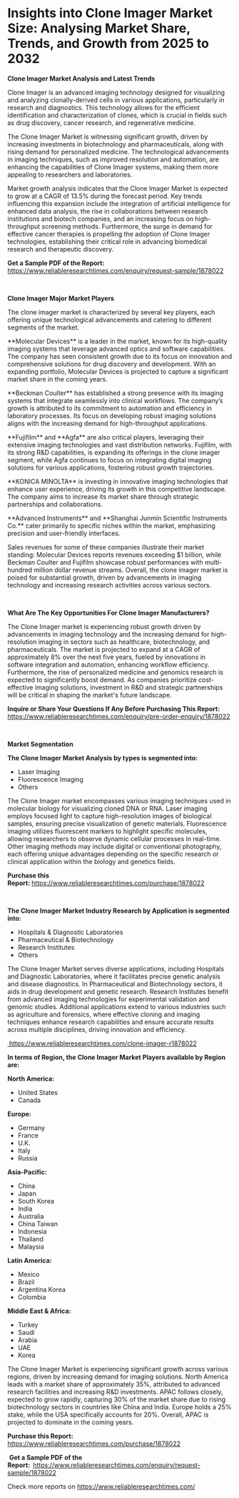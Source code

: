 <p><h1>Insights into Clone Imager Market Size: Analysing Market Share, Trends, and Growth from 2025 to 2032</h1></p><p><strong>Clone Imager Market Analysis and Latest Trends</strong></p>
<p><p>Clone Imager is an advanced imaging technology designed for visualizing and analyzing clonally-derived cells in various applications, particularly in research and diagnostics. This technology allows for the efficient identification and characterization of clones, which is crucial in fields such as drug discovery, cancer research, and regenerative medicine.</p><p>The Clone Imager Market is witnessing significant growth, driven by increasing investments in biotechnology and pharmaceuticals, along with rising demand for personalized medicine. The technological advancements in imaging techniques, such as improved resolution and automation, are enhancing the capabilities of Clone Imager systems, making them more appealing to researchers and laboratories.</p><p>Market growth analysis indicates that the Clone Imager Market is expected to grow at a CAGR of 13.5% during the forecast period. Key trends influencing this expansion include the integration of artificial intelligence for enhanced data analysis, the rise in collaborations between research institutions and biotech companies, and an increasing focus on high-throughput screening methods. Furthermore, the surge in demand for effective cancer therapies is propelling the adoption of Clone Imager technologies, establishing their critical role in advancing biomedical research and therapeutic discovery.</p></p>
<p><strong>Get a Sample PDF of the Report:&nbsp;</strong> <a href="https://www.reliableresearchtimes.com/enquiry/request-sample/1878022?utm_campaign=2007&utm_medium=2&utm_source=Github&utm_content=ia&utm_term=05032025&utm_id=clone-imager">https://www.reliableresearchtimes.com/enquiry/request-sample/1878022</a></p>
<p>&nbsp;</p>
<p><strong>Clone Imager Major Market Players</strong></p>
<p><p>The clone imager market is characterized by several key players, each offering unique technological advancements and catering to different segments of the market. </p><p>**Molecular Devices** is a leader in the market, known for its high-quality imaging systems that leverage advanced optics and software capabilities. The company has seen consistent growth due to its focus on innovation and comprehensive solutions for drug discovery and development. With an expanding portfolio, Molecular Devices is projected to capture a significant market share in the coming years.</p><p>**Beckman Coulter** has established a strong presence with its imaging systems that integrate seamlessly into clinical workflows. The company’s growth is attributed to its commitment to automation and efficiency in laboratory processes. Its focus on developing robust imaging solutions aligns with the increasing demand for high-throughput applications.</p><p>**Fujifilm** and **Agfa** are also critical players, leveraging their extensive imaging technologies and vast distribution networks. Fujifilm, with its strong R&D capabilities, is expanding its offerings in the clone imager segment, while Agfa continues to focus on integrating digital imaging solutions for various applications, fostering robust growth trajectories.</p><p>**KONICA MINOLTA** is investing in innovative imaging technologies that enhance user experience, driving its growth in this competitive landscape. The company aims to increase its market share through strategic partnerships and collaborations.</p><p>**Advanced Instruments** and **Shanghai Junmin Scientific Instruments Co.** cater primarily to specific niches within the market, emphasizing precision and user-friendly interfaces.</p><p>Sales revenues for some of these companies illustrate their market standing: Molecular Devices reports revenues exceeding $1 billion, while Beckman Coulter and Fujifilm showcase robust performances with multi-hundred million dollar revenue streams. Overall, the clone imager market is poised for substantial growth, driven by advancements in imaging technology and increasing research activities across various sectors.</p></p>
<p>&nbsp;</p>
<p><strong>What Are The Key Opportunities For Clone Imager Manufacturers?</strong></p>
<p><p>The Clone Imager market is experiencing robust growth driven by advancements in imaging technology and the increasing demand for high-resolution imaging in sectors such as healthcare, biotechnology, and pharmaceuticals. The market is projected to expand at a CAGR of approximately 8% over the next five years, fueled by innovations in software integration and automation, enhancing workflow efficiency. Furthermore, the rise of personalized medicine and genomics research is expected to significantly boost demand. As companies prioritize cost-effective imaging solutions, investment in R&D and strategic partnerships will be critical in shaping the market's future landscape.</p></p>
<p><strong>Inquire or Share Your Questions If Any Before Purchasing This Report:</strong> <a href="https://www.reliableresearchtimes.com/enquiry/pre-order-enquiry/1878022?utm_campaign=2007&utm_medium=2&utm_source=Github&utm_content=ia&utm_term=05032025&utm_id=clone-imager">https://www.reliableresearchtimes.com/enquiry/pre-order-enquiry/1878022</a></p>
<p>&nbsp;</p>
<p><strong>Market Segmentation</strong></p>
<p><strong>The Clone Imager Market Analysis by types is segmented into:</strong></p>
<p><ul><li>Laser Imaging</li><li>Fluorescence Imaging</li><li>Others</li></ul></p>
<p><p>The Clone Imager market encompasses various imaging techniques used in molecular biology for visualizing cloned DNA or RNA. Laser imaging employs focused light to capture high-resolution images of biological samples, ensuring precise visualization of genetic materials. Fluorescence imaging utilizes fluorescent markers to highlight specific molecules, allowing researchers to observe dynamic cellular processes in real-time. Other imaging methods may include digital or conventional photography, each offering unique advantages depending on the specific research or clinical application within the biology and genetics fields.</p></p>
<p><strong>Purchase this Report:&nbsp;</strong><a href="https://www.reliableresearchtimes.com/purchase/1878022?utm_campaign=2007&utm_medium=2&utm_source=Github&utm_content=ia&utm_term=05032025&utm_id=clone-imager">https://www.reliableresearchtimes.com/purchase/1878022</a></p>
<p>&nbsp;</p>
<p><strong>The Clone Imager Market Industry Research by Application is segmented into:</strong></p>
<p><ul><li>Hospitals & Diagnostic Laboratories</li><li>Pharmaceutical & Biotechnology</li><li>Research Institutes</li><li>Others</li></ul></p>
<p><p>The Clone Imager Market serves diverse applications, including Hospitals and Diagnostic Laboratories, where it facilitates precise genetic analysis and disease diagnostics. In Pharmaceutical and Biotechnology sectors, it aids in drug development and genetic research. Research Institutes benefit from advanced imaging technologies for experimental validation and genomic studies. Additional applications extend to various industries such as agriculture and forensics, where effective cloning and imaging techniques enhance research capabilities and ensure accurate results across multiple disciplines, driving innovation and efficiency.</p></p>
<p><a href="https://www.reliableresearchtimes.com/clone-imager-r1878022?utm_campaign=2007&utm_medium=2&utm_source=Github&utm_content=ia&utm_term=05032025&utm_id=clone-imager">&nbsp;https://www.reliableresearchtimes.com/clone-imager-r1878022</a></p>
<p><strong>In terms of Region, the Clone Imager Market Players available by Region are:</strong></p>
<p>
    <p> <strong> North America: </strong>
        <ul>
            <li>United States</li>
            <li>Canada</li>
        </ul>
        </p> 
    <p> <strong> Europe: </strong>
        <ul>
            <li>Germany</li>
            <li>France</li>
            <li>U.K.</li>
            <li>Italy</li>
            <li>Russia</li>
        </ul>
        </p> 
    <p> <strong> Asia-Pacific: </strong>
        <ul>
            <li>China</li>
            <li>Japan</li>
            <li>South Korea</li>
            <li>India</li>
            <li>Australia</li>
            <li>China Taiwan</li>
            <li>Indonesia</li>
            <li>Thailand</li>
            <li>Malaysia</li>
        </ul>
        </p> 
    <p> <strong> Latin America: </strong>
        <ul>
            <li>Mexico</li>
            <li>Brazil</li>
            <li>Argentina Korea</li>
            <li>Colombia</li>
        </ul>
        </p> 
    <p> <strong> Middle East & Africa: </strong>
        <ul>
            <li>Turkey</li>
            <li>Saudi</li>
            <li>Arabia</li>
            <li>UAE</li>
            <li>Korea</li>
        </ul>
    </p>
    </p>
<p><p>The Clone Imager Market is experiencing significant growth across various regions, driven by increasing demand for imaging solutions. North America leads with a market share of approximately 35%, attributed to advanced research facilities and increasing R&D investments. APAC follows closely, expected to grow rapidly, capturing 30% of the market share due to rising biotechnology sectors in countries like China and India. Europe holds a 25% stake, while the USA specifically accounts for 20%. Overall, APAC is projected to dominate in the coming years.</p></p>
<p><strong>Purchase this Report: </strong><a href="https://www.reliableresearchtimes.com/purchase/1878022?utm_campaign=2007&utm_medium=2&utm_source=Github&utm_content=ia&utm_term=05032025&utm_id=clone-imager">https://www.reliableresearchtimes.com/purchase/1878022</a></p>
<p>&nbsp;<strong>Get a Sample PDF of the Report:&nbsp;&nbsp;</strong><a href="https://www.reliableresearchtimes.com/enquiry/request-sample/1878022?utm_campaign=2007&utm_medium=2&utm_source=Github&utm_content=ia&utm_term=05032025&utm_id=clone-imager">https://www.reliableresearchtimes.com/enquiry/request-sample/1878022</a></p>
<p><strong></strong></p>
<p>Check more reports on <a href="https://www.reliableresearchtimes.com/?utm_campaign=2007&utm_medium=2&utm_source=Github&utm_content=ia&utm_term=05032025&utm_id=clone-imager">https://www.reliableresearchtimes.com/</a></p>